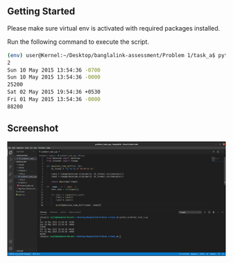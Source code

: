 ## Getting Started
Please make sure virtual env is activated with required packages installed.

Run the following command to execute the script.
```bash
(env) user@Kernel:~/Desktop/banglalink-assessment/Problem 1/task_a$ python problem1_task_a.py
2
Sun 10 May 2015 13:54:36 -0700
Sun 10 May 2015 13:54:36 -0000
25200
Sat 02 May 2015 19:54:36 +0530
Fri 01 May 2015 13:54:36 -0000
88200
```
## Screenshot
![GitHub Logo](https://github.com/sujitdebnath/banglalink-assessment/blob/master/Problem%201/task_a/task_a_output.png)
